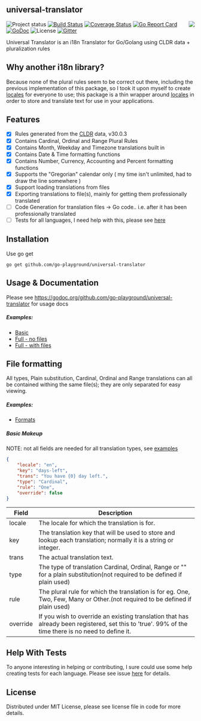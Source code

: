 ## universal-translator
<img align="right" src="https://raw.githubusercontent.com/go-playground/universal-translator/master/logo.png">![Project status](https://img.shields.io/badge/version-0.17.0-green.svg)
[![Build Status](https://travis-ci.org/go-playground/universal-translator.svg?branch=master)](https://travis-ci.org/go-playground/universal-translator)
[![Coverage Status](https://coveralls.io/repos/github/go-playground/universal-translator/badge.svg)](https://coveralls.io/github/go-playground/universal-translator)
[![Go Report Card](https://goreportcard.com/badge/github.com/go-playground/universal-translator)](https://goreportcard.com/report/github.com/go-playground/universal-translator)
[![GoDoc](https://godoc.org/github.com/go-playground/universal-translator?status.svg)](https://godoc.org/github.com/go-playground/universal-translator)
![License](https://img.shields.io/dub/l/vibe-d.svg)
[![Gitter](https://badges.gitter.im/go-playground/universal-translator.svg)](https://gitter.im/go-playground/universal-translator?utm_source=badge&utm_medium=badge&utm_campaign=pr-badge)

Universal Translator is an i18n Translator for Go/Golang using CLDR data + pluralization rules

Why another i18n library?
--------------------------
Because none of the plural rules seem to be correct out there, including the previous implementation of this package,
so I took it upon myself to create [locales](https://github.com/go-playground/locales) for everyone to use; this package
is a thin wrapper around [locales](https://github.com/go-playground/locales) in order to store and translate text for
use in your applications.

Features
--------
- [x] Rules generated from the [CLDR](http://cldr.unicode.org/index/downloads) data, v30.0.3
- [x] Contains Cardinal, Ordinal and Range Plural Rules
- [x] Contains Month, Weekday and Timezone translations built in
- [x] Contains Date & Time formatting functions
- [x] Contains Number, Currency, Accounting and Percent formatting functions
- [x] Supports the "Gregorian" calendar only ( my time isn't unlimited, had to draw the line somewhere )
- [x] Support loading translations from files
- [x] Exporting translations to file(s), mainly for getting them professionally translated
- [ ] Code Generation for translation files -> Go code.. i.e. after it has been professionally translated
- [ ] Tests for all languages, I need help with this, please see [here](https://github.com/go-playground/locales/issues/1)

Installation
-----------

Use go get

```shell
go get github.com/go-playground/universal-translator
```

Usage & Documentation
-------

Please see https://godoc.org/github.com/go-playground/universal-translator for usage docs

##### Examples:

- [Basic](https://github.com/go-playground/universal-translator/tree/master/_examples/basic)
- [Full - no files](https://github.com/go-playground/universal-translator/tree/master/_examples/full-no-files)
- [Full - with files](https://github.com/go-playground/universal-translator/tree/master/_examples/full-with-files)

File formatting
--------------
All types, Plain substitution, Cardinal, Ordinal and Range translations can all be contained withing the same file(s);
they are only separated for easy viewing.

##### Examples:

- [Formats](https://github.com/go-playground/universal-translator/tree/master/_examples/file-formats)

##### Basic Makeup
NOTE: not all fields are needed for all translation types, see [examples](https://github.com/go-playground/universal-translator/tree/master/_examples/file-formats)
```json
{
    "locale": "en",
    "key": "days-left",
    "trans": "You have {0} day left.",
    "type": "Cardinal",
    "rule": "One",
    "override": false
}
```
|Field|Description|
|---|---|
|locale|The locale for which the translation is for.|
|key|The translation key that will be used to store and lookup each translation; normally it is a string or integer.|
|trans|The actual translation text.|
|type|The type of translation Cardinal, Ordinal, Range or "" for a plain substitution(not required to be defined if plain used)|
|rule|The plural rule for which the translation is for eg. One, Two, Few, Many or Other.(not required to be defined if plain used)|
|override|If you wish to override an existing translation that has already been registered, set this to 'true'. 99% of the time there is no need to define it.|

Help With Tests
---------------
To anyone interesting in helping or contributing, I sure could use some help creating tests for each language.
Please see issue [here](https://github.com/go-playground/locales/issues/1) for details.

License
------
Distributed under MIT License, please see license file in code for more details.
